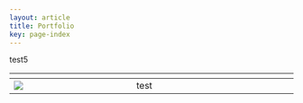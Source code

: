```yaml
---
layout: article
title: Portfolio
key: page-index
---
```



test5

|<img width=300/>|<img width=400/>|
|-------|-------|
|[<img src="http://www.google.com.au/images/nav_logo7.png">](http://google.com.au/)|test|


